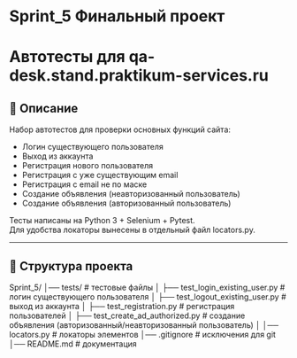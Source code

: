 # Sprint_5 Финальный проект
# Автотесты для qa-desk.stand.praktikum-services.ru

## 📌 Описание
Набор автотестов для проверки основных функций сайта:
- Логин существующего пользователя  
- Выход из аккаунта 
- Регистрация нового пользователя  
- Регистрация с уже существующим email
- Регистрация с email не по маске
- Создание объявления (неавторизованный пользователь)  
- Создание объявления (авторизованный пользователь)


Тесты написаны на Python 3 + Selenium + Pytest.  
Для удобства локаторы вынесены в отдельный файл locators.py.  

---

## 📂 Структура проекта
Sprint_5/
│── tests/                                     # тестовые файлы
│   ├── test_login_existing_user.py            # логин существующего пользователя
│   ├── test_logout_existing_user.py           # выход из аккаунта
│   ├── test_registration.py                   # регистрация пользователей
│   ├── test_create_ad_authorized.py           # создание объявления (авторизованный/неавторизованный пользователь)
│
│── locators.py                           # локаторы элементов
│── .gitignore                            # исключения для git
│── README.md                             # документация
